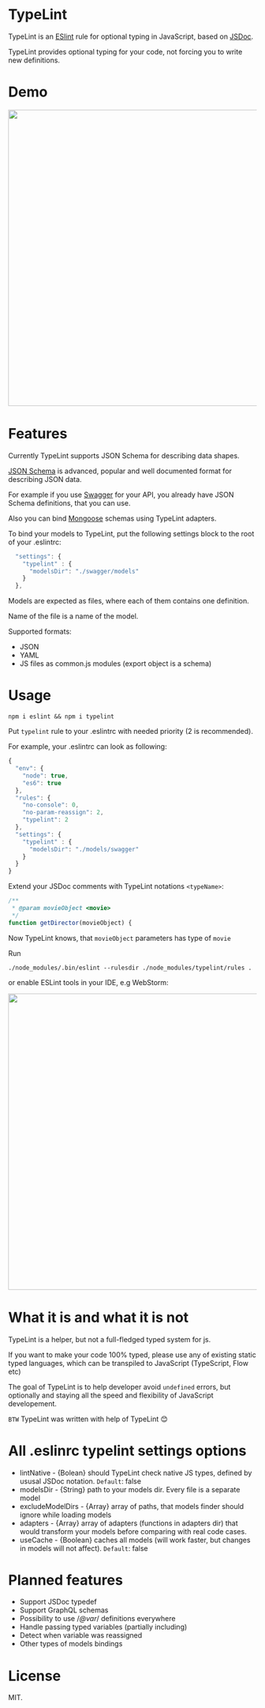 # TypeLint

TypeLint is an [ESlint](http://eslint.org) rule for optional typing in JavaScript, based on [JSDoc](http://usejsdoc.org/).

TypeLint provides optional typing for your code, not forcing you to write new definitions.

# Demo

<img src="http://yarax.ru/images/demo.gif" width="600"/>

# Features

Currently TypeLint supports JSON Schema for describing data shapes.

[JSON Schema](http://json-schema.org/) is advanced, popular and well documented format for describing JSON data.


For example if you use [Swagger](http://swagger.io/) for your API, you already have JSON Schema definitions, that you can use.

Also you can bind [Mongoose](http://mongoosejs.com) schemas using TypeLint adapters.

To bind your models to TypeLint, put the following settings block to the root of your .eslintrc:

```js
  "settings": {
    "typelint" : {
      "modelsDir": "./swagger/models"
    }
  },
```

Models are expected as files, where each of them contains one definition.

Name of the file is a name of the model.

Supported formats:
* JSON
* YAML
* JS files as common.js modules (export object is a schema)

# Usage

```
npm i eslint && npm i typelint
```

Put `typelint` rule to your .eslintrc with needed priority (2 is recommended).

For example, your .eslintrc can look as following:
```js
{
  "env": {
    "node": true,
    "es6": true
  },
  "rules": {
    "no-console": 0,
    "no-param-reassign": 2,
    "typelint": 2
  },
  "settings": {
    "typelint" : {
      "modelsDir": "./models/swagger"
    }
  }
}

```

Extend your JSDoc comments with TypeLint notations `<typeName>`:

```js
/**
 * @param movieObject <movie>
 */
function getDirector(movieObject) {

```
Now TypeLint knows, that `movieObject` parameters has type of `movie`

Run
```
./node_modules/.bin/eslint --rulesdir ./node_modules/typelint/rules .
```

or enable ESLint tools in your IDE, e.g WebStorm:

<img src="http://yarax.ru/images/wslint.png" width="600"/>

# What it is and what it is not

TypeLint is a helper, but not a full-fledged typed system for js.

If you want to make your code 100% typed, please use any of existing static typed languages, which can be transpiled to JavaScript (TypeScript, Flow etc)

The goal of TypeLint is to help developer avoid `undefined` errors, but optionally and staying all the speed and flexibility of JavaScript developement.

`BTW` TypeLint was written with help of TypeLint 😊️

# All .eslinrc typelint settings options

* lintNative - {Bolean} should TypeLint check native JS types, defined by ususal JSDoc notation. `Default`: false
* modelsDir - {String} path to your models dir. Every file is a separate model
* excludeModelDirs - {Array} array of paths, that models finder should ignore while loading models
* adapters - {Array} array of adapters (functions in adapters dir) that would transform your models before comparing with real code cases.
* useCache - {Boolean} caches all models (will work faster, but changes in models will not affect). `Default`: false

# Planned features

* Support JSDoc typedef
* Support GraphQL schemas
* Possibility to use /*@var*/ definitions everywhere
* Handle passing typed variables (partially including)
* Detect when variable was reassigned 
* Other types of models bindings

# License

MIT.